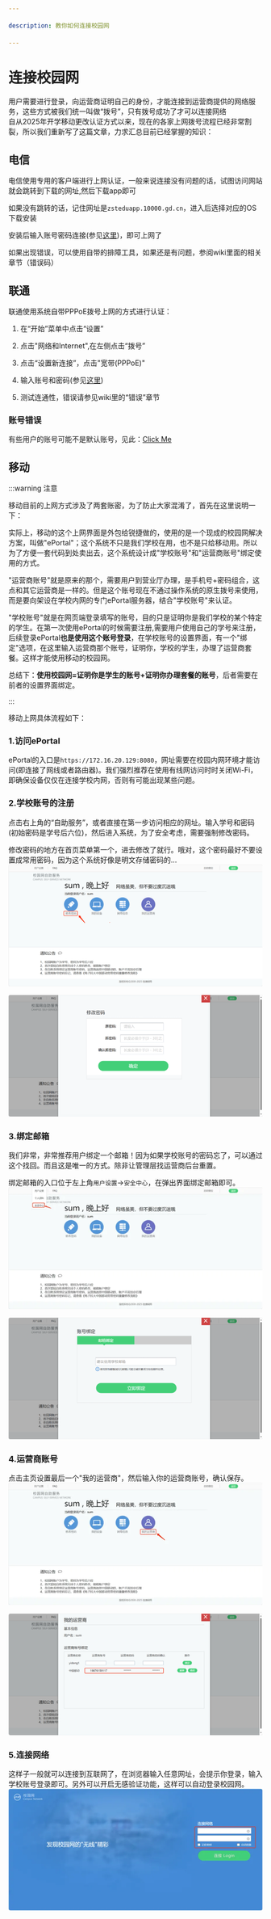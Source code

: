 ```yaml
---

description: 教你如何连接校园网

---
```


# 连接校园网
用户需要进行登录，向运营商证明自己的身份，才能连接到运营商提供的网络服务，这些方式被我们统一叫做“拨号”，只有拨号成功了才可以连接网络  
自从2025年开学移动更改认证方式以来，现在的各家上网拨号流程已经非常割裂，所以我们重新写了这篇文章，力求汇总目前已经掌握的知识：

## 电信
电信使用专用的客户端进行上网认证，一般来说连接没有问题的话，试图访问网站就会跳转到下载的网址,然后下载app即可

如果没有跳转的话，记住网址是`zsteduapp.10000.gd.cn`，进入后选择对应的OS下载安装

安装后输入账号密码连接(参见[这里](/docs/wiki/基础知识/学校内的运营商#账户和密码    ))，即可上网了

如果出现错误，可以使用自带的排障工具，如果还是有问题，参阅wiki里面的相关章节（错误码）
## 联通
联通使用系统自带PPPoE拨号上网的方式进行认证：

1. 在“开始”菜单中点击“设置”
 
2. 点击"网络和Internet",在左侧点击“拨号”

3. 点击“设置新连接”，点击"宽带(PPPoE)"
 
4. 输入账号和密码(参见[这里](/docs/wiki/基础知识/学校内的运营商))
 
5. 测试连通性，错误请参见wiki里的“错误”章节

### 账号错误
有些用户的账号可能不是默认账号，见此：[Click Me](/docs/wiki/故障/联通特定/账号不正确)
## 移动

:::warning 注意

移动目前的上网方式涉及了两套账密，为了防止大家混淆了，首先在这里说明一下：

实际上，移动的这个上网界面是外包给锐捷做的，使用的是一个现成的校园网解决方案，叫做"ePortal"；这个系统不只是我们学校在用，也不是只给移动用。所以为了方便一套代码到处卖出去，这个系统设计成"学校账号"和"运营商账号"绑定使用的方式。

"运营商账号"就是原来的那个，需要用户到营业厅办理，是手机号+密码组合，这点和其它运营商是一样的。但是这个账号现在不通过操作系统的原生拨号来使用，而是要向架设在学校内网的专门ePortal服务器，结合"学校账号"来认证。

"学校账号"就是在网页端登录填写的账号，目的只是证明你是我们学校的某个特定的学生。在第一次使用ePortal的时候需要注册,需要用户使用自己的学号来注册，后续登录ePortal**也是使用这个账号登录**，在学校账号的设置界面，有一个"绑定"选项，在这里输入运营商那个账号，证明你，学校的学生，办理了运营商套餐。这样才能使用移动的校园网。

总结下：**使用校园网=证明你是学生的账号+证明你办理套餐的账号**，后者需要在前者的设置界面绑定。

:::

移动上网具体流程如下：

### 1.访问ePortal
ePortal的入口是`https://172.16.20.129:8080`，网址需要在校园内网环境才能访问(即连接了网线或者路由器)。我们强烈推荐在使用有线网访问时时关闭Wi-Fi，即确保设备仅仅在连接学校内网，否则有可能出现某些问题。

### 2.学校账号的注册
点击右上角的“自助服务”，或者直接在第一步访问相应的网址。输入学号和密码(初始密码是学号后六位)，然后进入系统，为了安全考虑，需要强制修改密码。

修改密码的地方在首页菜单第一个，进去修改了就行。哦对，这个密码最好不要设置成常用密码，因为这个系统好像是明文存储密码的...
![password](/img/wiki/移动/640.png)

![password_](/img/wiki/移动/aaw.png)

### 3.绑定邮箱
我们非常，非常推荐用户绑定一个邮箱！因为如果学校账号的密码忘了，可以通过这个找回。而且这是唯一的方式。除非让管理层找运营商后台重置。

绑定邮箱的入口位于左上角`用户设置`->`安全中心`，在弹出界面绑定邮箱即可。
![email](/img/wiki/移动/axx.webp)

![_email_](/img/wiki/移动/ava.png)

### 4.运营商账号
点击主页设置最后一个"我的运营商"，然后输入你的运营商账号，确认保存。
![account](/img/wiki/移动/qqa.webp)

![*account*](/img/wiki/移动/axi.png)

### 5.连接网络
这样子一般就可以连接到互联网了，在浏览器输入任意网址，会提示你登录，输入学校账号登录即可。另外可以开启无感验证功能，这样可以自动登录校园网。
![login](/img/wiki/移动/awq.webp)
